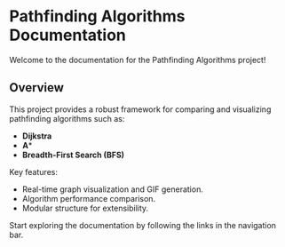 # Pathfinding Algorithms Documentation

Welcome to the documentation for the Pathfinding Algorithms project!

## Overview
This project provides a robust framework for comparing and visualizing pathfinding algorithms such as:
- **Dijkstra**
- **A*** 
- **Breadth-First Search (BFS)**

Key features:
- Real-time graph visualization and GIF generation.
- Algorithm performance comparison.
- Modular structure for extensibility.

Start exploring the documentation by following the links in the navigation bar.

